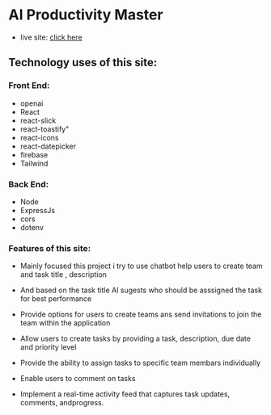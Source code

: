 # AI Productivity Master 
 
* live site: [click here]( )  

## Technology uses of this site:
### Front End:

* openai 
* React
* react-slick
* react-toastify"
* react-icons 
* react-datepicker 
* firebase 
* Tailwind  


### Back End:

* Node 
* ExpressJs 
* cors
* dotenv

### Features of this site:
* Mainly focused this project i try to use chatbot  help users  to create team and task title , description 
* And based on the task title AI sugests who should be asssigned the task for best performance

*  Provide options for users to create teams ans send invitations to join the team within the application
* Allow users to create tasks by providing a task, description, due date and priority level
* Provide the ability to assign tasks to specific team membars individually
* Enable users to comment on tasks
* Implement a real-time activity feed that captures task updates, comments, andprogress.
    
        
